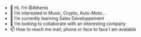 - 👋 Hi, I’m @Athenis
- 👀 I’m interested in Music, Crypto, Auto-Moto...
- 🌱 I’m currently learning Sales Developpement
- 💞️ I’m looking to collaborate with an interesting company
- 📫 How to reach me mail, phone or face to face I am avalable

<!---
Athenis/Athenis is a ✨ special ✨ repository because its `README.md` (this file) appears on your GitHub profile.
You can click the Preview link to take a look at your changes.
--->
